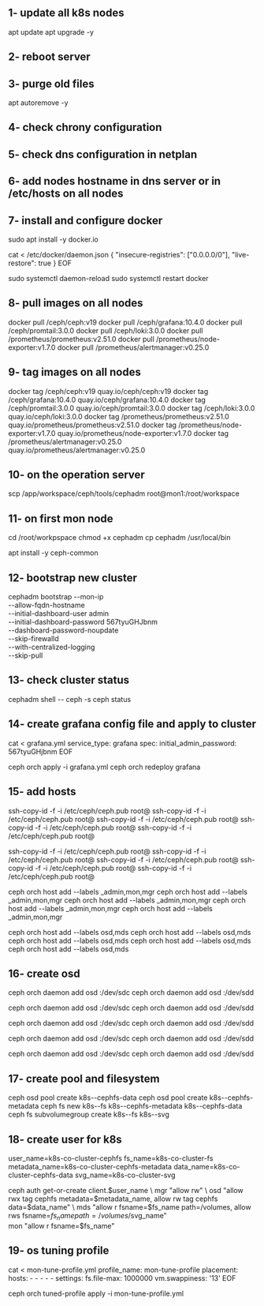 ## 1- update all k8s nodes

apt update
apt upgrade -y

## 2- reboot server

## 3- purge old files

apt autoremove -y

## 4- check chrony configuration

## 5- check dns configuration in netplan


## 6- add nodes hostname in dns server or in /etc/hosts on all nodes


## 7- install and configure docker

sudo apt install -y docker.io

cat <<EOF > /etc/docker/daemon.json
{
  "insecure-registries": ["0.0.0.0/0"],
  "live-restore": true
}
EOF

sudo systemctl daemon-reload
sudo systemctl restart docker


## 8- pull images on all nodes

docker pull <quay-proxy-repository>/ceph/ceph:v19
docker pull <quay-proxy-repository>/ceph/grafana:10.4.0
docker pull <quay-proxy-repository>/ceph/promtail:3.0.0
docker pull <quay-proxy-repository>/ceph/loki:3.0.0
docker pull <quay-proxy-repository>/prometheus/prometheus:v2.51.0
docker pull <quay-proxy-repository>/prometheus/node-exporter:v1.7.0
docker pull <quay-proxy-repository>/prometheus/alertmanager:v0.25.0


## 9- tag images on all nodes

docker tag <quay-proxy-repository>/ceph/ceph:v19  quay.io/ceph/ceph:v19
docker tag <quay-proxy-repository>/ceph/grafana:10.4.0 quay.io/ceph/grafana:10.4.0
docker tag <quay-proxy-repository>/ceph/promtail:3.0.0 quay.io/ceph/promtail:3.0.0
docker tag <quay-proxy-repository>/ceph/loki:3.0.0 quay.io/ceph/loki:3.0.0
docker tag <quay-proxy-repository>/prometheus/prometheus:v2.51.0 quay.io/prometheus/prometheus:v2.51.0
docker tag <quay-proxy-repository>/prometheus/node-exporter:v1.7.0 quay.io/prometheus/node-exporter:v1.7.0
docker tag <quay-proxy-repository>/prometheus/alertmanager:v0.25.0 quay.io/prometheus/alertmanager:v0.25.0


## 10- on the operation server

scp /app/workspace/ceph/tools/cephadm root@mon1:/root/workspace


## 11- on first mon node

cd /root/workpspace
chmod +x cephadm
cp cephadm /usr/local/bin

apt install -y ceph-common


## 12- bootstrap new cluster

cephadm bootstrap --mon-ip <mon1-ip> \
--allow-fqdn-hostname \
--initial-dashboard-user admin \
--initial-dashboard-password 567tyuGHJbnm \
--dashboard-password-noupdate \
--skip-firewalld \
--with-centralized-logging \
--skip-pull


## 13- check cluster status

cephadm shell -- ceph -s
ceph status


## 14- create grafana config file and apply to cluster

cat <<EOF > grafana.yml
service_type: grafana
spec:
  initial_admin_password: 567tyuGHjbnm
EOF

ceph orch apply -i grafana.yml
ceph orch redeploy grafana


## 15- add hosts

ssh-copy-id -f -i /etc/ceph/ceph.pub root@<mon1>
ssh-copy-id -f -i /etc/ceph/ceph.pub root@<mon2>
ssh-copy-id -f -i /etc/ceph/ceph.pub root@<mon3>
ssh-copy-id -f -i /etc/ceph/ceph.pub root@<mon4>
ssh-copy-id -f -i /etc/ceph/ceph.pub root@<mon5>

ssh-copy-id -f -i /etc/ceph/ceph.pub root@<osd1>
ssh-copy-id -f -i /etc/ceph/ceph.pub root@<osd2>
ssh-copy-id -f -i /etc/ceph/ceph.pub root@<osd3>
ssh-copy-id -f -i /etc/ceph/ceph.pub root@<osd3>
ssh-copy-id -f -i /etc/ceph/ceph.pub root@<osd5>

ceph orch host add <mon1> <ip> --labels _admin,mon,mgr
ceph orch host add <mon2> <ip> --labels _admin,mon,mgr
ceph orch host add <mon3> <ip> --labels _admin,mon,mgr
ceph orch host add <mon4> <ip> --labels _admin,mon,mgr
ceph orch host add <mon5> <ip> --labels _admin,mon,mgr

ceph orch host add <osd1> <ip> --labels osd,mds
ceph orch host add <osd2> <ip> --labels osd,mds
ceph orch host add <osd3> <ip> --labels osd,mds
ceph orch host add <osd4> <ip> --labels osd,mds
ceph orch host add <osd5> <ip> --labels osd,mds


## 16- create osd 

ceph orch daemon add osd <osd1>:/dev/sdc
ceph orch daemon add osd <osd1>:/dev/sdd

ceph orch daemon add osd <osd2>:/dev/sdc
ceph orch daemon add osd <osd2>:/dev/sdd

ceph orch daemon add osd <osd3>:/dev/sdc
ceph orch daemon add osd <osd3>:/dev/sdd

ceph orch daemon add osd <osd4>:/dev/sdc
ceph orch daemon add osd <osd4>:/dev/sdd

ceph orch daemon add osd <osd5>:/dev/sdc
ceph orch daemon add osd <osd5>:/dev/sdd


## 17- create pool and filesystem

ceph osd pool create k8s-<cluster-name>-cephfs-data
ceph osd pool create k8s-<cluster-name>-cephfs-metadata
ceph fs new k8s-<cluster-name>-fs k8s-<cluster-name>-cephfs-metadata k8s-<cluster-name>-cephfs-data
ceph fs subvolumegroup create k8s-<cluster-name>-fs k8s-<cluster-name>-svg


## 18- create user for k8s


user_name=k8s-co-cluster-cephfs
fs_name=k8s-co-cluster-fs
metadata_name=k8s-co-cluster-cephfs-metadata
data_name=k8s-co-cluster-cephfs-data
svg_name=k8s-co-cluster-svg


ceph auth get-or-create client.$user_name \
  mgr "allow rw" \
  osd "allow rwx tag cephfs metadata=$metadata_name, allow rw tag cephfs data=$data_name" \
  mds "allow r fsname=$fs_name path=/volumes, allow rws fsname=$fs_name path=/volumes/$svg_name" \
  mon "allow r fsname=$fs_name"


## 19- os tuning profile

cat <<EOF > mon-tune-profile.yml
profile_name: mon-tune-profile
placement:
  hosts:
    - <mon1>
    - <mon2>
	  - <mon3>
	  - <mon4>
	  - <mon5>
settings:
  fs.file-max: 1000000
  vm.swappiness: '13'
EOF

ceph orch tuned-profile apply -i mon-tune-profile.yml
